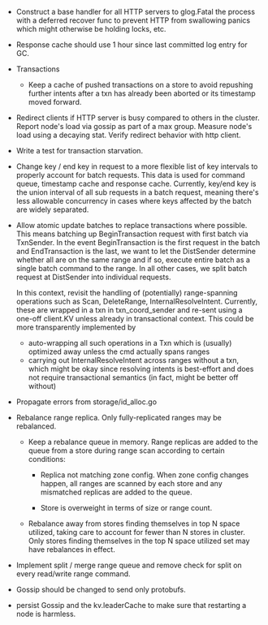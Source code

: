 * Construct a base handler for all HTTP servers to glog.Fatal the
  process with a deferred recover func to prevent HTTP from swallowing
  panics which might otherwise be holding locks, etc.

* Response cache should use 1 hour since last committed log entry for
  GC.

* Transactions

  - Keep a cache of pushed transactions on a store to avoid repushing
    further intents after a txn has already been aborted or its
    timestamp moved forward.

* Redirect clients if HTTP server is busy compared to others in the
  cluster. Report node's load via gossip as part of a max
  group. Measure node's load using a decaying stat. Verify redirect
  behavior with http client.

* Write a test for transaction starvation.

* Change key / end key in request to a more flexible list of key
  intervals to properly account for batch requests. This data is
  used for command queue, timestamp cache and response cache.
  Currently, key/end key is the union interval of all sub requests
  in a batch request, meaning there's less allowable concurrency
  in cases where keys affected by the batch are widely separated.

* Allow atomic update batches to replace transactions where possible.
  This means batching up BeginTransaction request with first batch via
  TxnSender. In the event BeginTransaction is the first request in the
  batch and EndTransaction is the last, we want to let the DistSender
  determine whether all are on the same range and if so, execute
  entire batch as a single batch command to the range. In all other
  cases, we split batch request at DistSender into individual requests.

  In this context, revisit the handling of (potentially) range-spanning
  operations such as Scan, DeleteRange, InternalResolveIntent.
  Currently, these are wrapped in a txn in txn_coord_sender and re-sent
  using a one-off client.KV unless already in transactional context.
  This could be more transparently implemented by

  - auto-wrapping all such operations in a Txn which is (usually) optimized
    away unless the cmd actually spans ranges
  - carrying out InternalResolveIntent across ranges without a txn, which might
    be okay since resolving intents is best-effort and does not require
    transactional semantics (in fact, might be better off without)

* Propagate errors from storage/id_alloc.go

* Rebalance range replica. Only fully-replicated ranges may be
  rebalanced.

  - Keep a rebalance queue in memory. Range replicas are added to the
    queue from a store during range scan according to certain conditions:

    - Replica not matching zone config. When zone config changes happen,
      all ranges are scanned by each store and any mismatched replicas
      are added to the queue.

    - Store is overweight in terms of size or range count.

  - Rebalance away from stores finding themselves in top N space
    utilized, taking care to account for fewer than N stores in
    cluster. Only stores finding themselves in the top N space
    utilized set may have rebalances in effect.

* Implement split / merge range queue and remove check for split on
  every read/write range command.

* Gossip should be changed to send only protobufs.
* persist Gossip and the kv.leaderCache to make sure that restarting
  a node is harmless.
